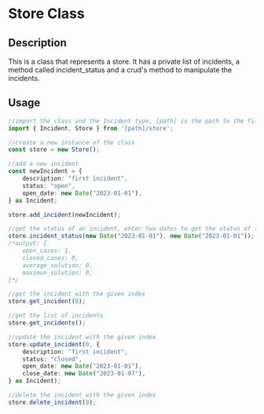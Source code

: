 # Store Class

## Description

This is a class that represents a store. It has a private list of incidents, a method called incident_status and a crud's method to manipulate the incidents.

## Usage

```typescript
//import the class and the Incident type, [path] is the path to the file
import { Incident, Store } from '[path]/store';

//create a new instance of the class
const store = new Store();

//add a new incident
const newIncident = {
    description: "first incident",
    status: "open",
    open_date: new Date("2023-01-01"),
} as Incident;

store.add_incident(newIncident);

//get the status of an incident, enter two dates to get the status of the incident between those dates
store.incident_status(new Date("2023-01-01"), new Date("2023-01-01"));
/*output: {
    open_cases: 1,
    closed_cases: 0,
    average_solution: 0,
    maximun_solution: 0,
}*/

//get the incident with the given index
store.get_incident(0);

//get the list of incidents
store.get_incidents();

//update the incident with the given index
store.update_incident(0, {
    description: "first incident",
    status: "closed",
    open_date: new Date("2023-01-01"),
    close_date: new Date("2023-01-07"),
} as Incident);

//delete the incident with the given index
store.delete_incident(0);
```